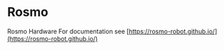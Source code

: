 # Rosmo
 Rosmo Hardware
 For documentation see [https://rosmo-robot.github.io/](https://rosmo-robot.github.io/)
